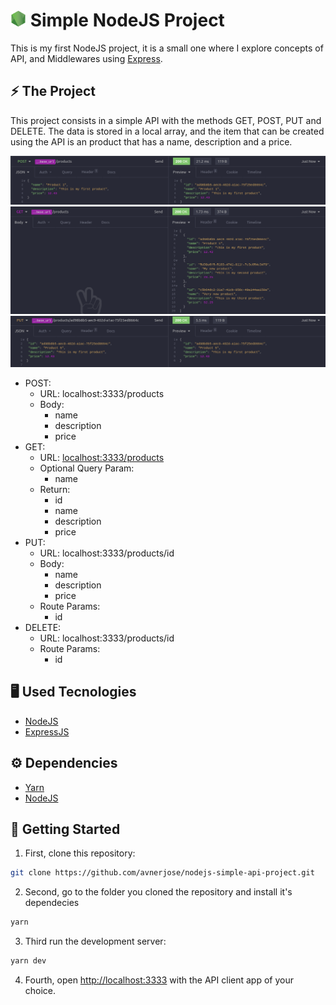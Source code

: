 # <img align="" alt="Terminal" width="25px" src="https://raw.githubusercontent.com/github/explore/80688e429a7d4ef2fca1e82350fe8e3517d3494d/topics/nodejs/nodejs.png" /> Simple NodeJS Project 

This is my first NodeJS project, it is a small one where I explore concepts of API, and Middlewares using [Express](https://expressjs.com/). 

## ⚡️ The Project
This project consists in a simple API with the methods GET, POST, PUT and DELETE. The data is stored in a local array, and the item that can be created using the API is an product that has a name, description and a price. 

<img src="repo/POST.png" />
<img src="repo/GET.png" /> 
<img src="repo/PUT.png" /> 

- POST: 
    - URL: localhost:3333/products
    - Body:
        - name
        - description
        - price
 - GET: 
    - URL: [localhost:3333/products](http://localhost:3333/products)
    - Optional Query Param: 
        - name
    - Return: 
        - id 
        - name
        - description
        - price
- PUT: 
    - URL: localhost:3333/products/id
    - Body:
        - name
        - description
        - price 
    - Route Params: 
        - id
- DELETE: 
    - URL: localhost:3333/products/id
    - Route Params: 
        - id 
   
  
## 🖥️ Used Tecnologies
 - [NodeJS](https://nodejs.org/en/)
 - [ExpressJS](https://expressjs.com/)

## ⚙️ Dependencies
 - [Yarn](https://yarnpkg.com/)
 - [NodeJS](https://nodejs.org/en/)
 
## 🚀️ Getting Started

1. First, clone this repository: 

```bash
git clone https://github.com/avnerjose/nodejs-simple-api-project.git
```
2. Second, go to the folder you cloned the repository and install it's dependecies

```bash
yarn
```
3. Third run the development server:

```bash
yarn dev
```
4. Fourth, open [http://localhost:3333](http://localhost:3333) with the API client app of your choice.
